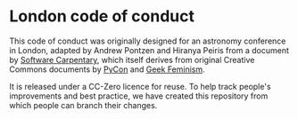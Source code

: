 London code of conduct
======================

This code of conduct was originally designed for an astronomy conference
in London, adapted by Andrew Pontzen and Hiranya Peiris from a document by
[Software Carpentary](http://software-carpentry.org/conduct.html),
which itself derives from original Creative Commons documents by
[PyCon](https://us.pycon.org/2013/about/code-of-conduct/)
and [Geek Feminism](http://geekfeminism.wikia.com/wiki/Community_anti-harassment/Policy).

It is released under a CC-Zero licence for reuse. To help track people's improvements
and best practice, we have created this repository from which people can
branch their changes.

